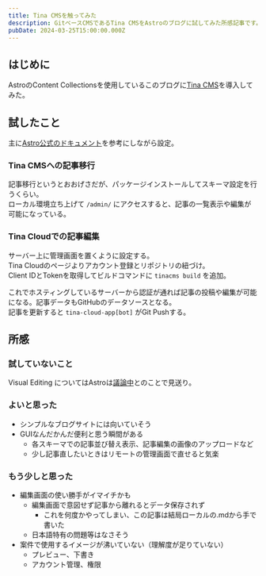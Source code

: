 ```yaml
---
title: Tina CMSを触ってみた
description: GitベースCMSであるTina CMSをAstroのブログに試してみた所感記事です。
pubDate: 2024-03-25T15:00:00.000Z
---
```


## はじめに

AstroのContent Collectionsを使用しているこのブログに[Tina CMS](https://tina.io/)を導入してみた。

## 試したこと

主に[Astro公式のドキュメント](https://docs.astro.build/ja/guides/cms/tina-cms/)を参考にしながら設定。

### Tina CMSへの記事移行

記事移行というとおおげさだが、パッケージインストールしてスキーマ設定を行うくらい。\
ローカル環境立ち上げて `/admin/` にアクセスすると、記事の一覧表示や編集が可能になっている。

### Tina Cloudでの記事編集

サーバー上に管理画面を置くように設定する。\
Tina Cloudのページよりアカウント登録とリポジトリの紐づけ。\
Client IDとTokenを取得してビルドコマンドに `tinacms build` を追加。

これでホスティングしているサーバーから認証が通れば記事の投稿や編集が可能になる。記事データもGitHubのデータソースとなる。\
記事を更新すると `tina-cloud-app[bot]` がGit Pushする。

## 所感

### 試していないこと

Visual Editing についてはAstroは[議論中](https://github.com/tinacms/tinacms/discussions/3399)とのことで見送り。

### よいと思った

- シンプルなブログサイトには向いていそう
- GUIなんだかんだ便利と思う瞬間がある
  - 各スキーマでの記事並び替え表示、記事編集の画像のアップロードなど
  - 少し記事直したいときはリモートの管理画面で直せると気楽

### もう少しと思った

- 編集画面の使い勝手がイマイチかも
  - 編集画面で意図せず記事から離れるとデータ保存されず
    - これを何度かやってしまい、この記事は結局ローカルの.mdから手で書いた
  - 日本語特有の問題等はなさそう
- 案件で使用するイメージが沸いていない（理解度が足りていない）
  - プレビュー、下書き
  - アカウント管理、権限
